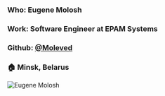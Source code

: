 ### Who: Eugene Molosh
### Work: Software Engineer at EPAM Systems
### Github: [@Moleved](https://github.com/Moleved)
### :house: Minsk, Belarus
![Eugene Molosh](https://avatars2.githubusercontent.com/u/24142735?s=460&v=4)
